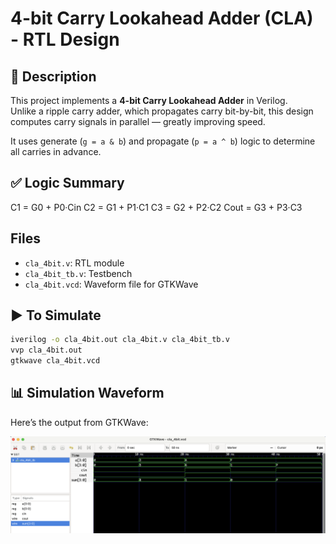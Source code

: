 #  4-bit Carry Lookahead Adder (CLA) - RTL Design

## 📄 Description

This project implements a **4-bit Carry Lookahead Adder** in Verilog.  
Unlike a ripple carry adder, which propagates carry bit-by-bit, this design computes carry signals in parallel — greatly improving speed.

It uses generate (`g = a & b`) and propagate (`p = a ^ b`) logic to determine all carries in advance.

## ✅ Logic Summary
C1 = G0 + P0·Cin
C2 = G1 + P1·C1
C3 = G2 + P2·C2
Cout = G3 + P3·C3

## Files
- `cla_4bit.v`: RTL module
- `cla_4bit_tb.v`: Testbench
- `cla_4bit.vcd`: Waveform file for GTKWave

## ▶️ To Simulate

```bash
iverilog -o cla_4bit.out cla_4bit.v cla_4bit_tb.v
vvp cla_4bit.out
gtkwave cla_4bit.vcd
```
## 📊 Simulation Waveform

Here’s the output from GTKWave:

![Waveform Output](carry_look_ahead_adder.png)